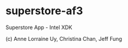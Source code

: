 superstore-af3
==============

Superstore App - Intel XDK

(c) Anne Lorraine Uy, Christina Chan, Jeff Fung
